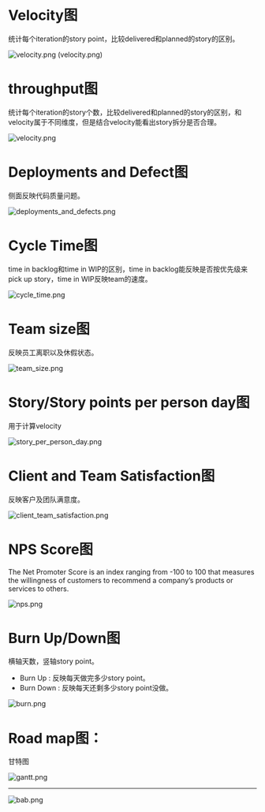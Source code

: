 # Velocity图

统计每个iteration的story point，比较delivered和planned的story的区别。

![velocity.png](images/velocity.png) (velocity.png)


# throughput图

统计每个iteration的story个数，比较delivered和planned的story的区别，和velocity属于不同维度，但是结合velocity能看出story拆分是否合理。

![velocity.png](images/velocity.png)


# Deployments and Defect图

侧面反映代码质量问题。

![deployments_and_defects.png](images/deployments_and_defects.png)


# Cycle Time图

time in backlog和time in WIP的区别，time in backlog能反映是否按优先级来pick up story，time in WIP反映team的速度。

![cycle_time.png](images/cycle_time.png)


# Team size图

反映员工离职以及休假状态。

![team_size.png](images/team_size.png)


# Story/Story points per person day图

用于计算velocity

![story_per_person_day.png](images/story_per_person_day.png)


# Client and Team Satisfaction图

反映客户及团队满意度。

![client_team_satisfaction.png](images/client_team_satisfaction.png)



# NPS Score图

The Net Promoter Score is an index ranging from -100 to 100 that measures the willingness of customers to recommend a company’s products or services to others.

![nps.png](images/nps.png)


# Burn Up/Down图

横轴天数，竖轴story point。
+ Burn Up :  反映每天做完多少story point。
+ Burn Down : 反映每天还剩多少story point没做。

![burn.png](images/burn.png)


# Road map图：

甘特图

![gantt.png](images/gantt.png)


*****

![bab.png](images/bab.png)